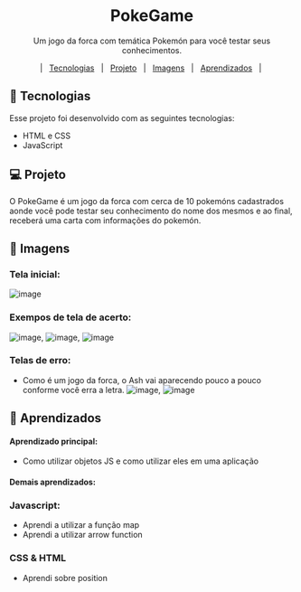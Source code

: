 <h1 align="center"> PokeGame </h1>
<p align="center">Um jogo da forca com temática Pokemón para você testar seus conhecimentos.</p>

<p align="center">
  |&nbsp;&nbsp;&nbsp<a href="#-Tecnologias">Tecnologias</a>&nbsp;&nbsp;
  |&nbsp;&nbsp;&nbsp<a href="#-Projeto">Projeto</a>&nbsp;&nbsp;
  |&nbsp;&nbsp;&nbsp<a href="#-Imagens">Imagens</a>&nbsp;&nbsp;
  |&nbsp;&nbsp;&nbsp<a href="#-Aprendizados">Aprendizados</a>&nbsp;&nbsp;&nbsp;|&nbsp;
</p>


## 🚀 Tecnologias

Esse projeto foi desenvolvido com as seguintes tecnologias:

- HTML e CSS
- JavaScript

## 💻 Projeto

O PokeGame é um jogo da forca com cerca de 10 pokemóns cadastrados aonde você pode testar seu conhecimento do nome dos mesmos e ao final, receberá uma carta com informações do pokemón.

## 🔖 Imagens
### Tela inicial:
![image](https://user-images.githubusercontent.com/105571583/197407655-bda94a8a-43e0-4b49-95ad-a66ce0a8127c.png)

### Exempos de tela de acerto:
![image](https://user-images.githubusercontent.com/105571583/197407921-666cdf06-2e98-4da6-8f0d-49a0c67ef590.png), ![image](https://user-images.githubusercontent.com/105571583/197407999-520c093a-6cf3-445d-a56e-2c03536dd5d4.png), ![image](https://user-images.githubusercontent.com/105571583/197408110-372eba10-0bb5-4ef6-b585-ee5f34fbe870.png)

### Telas de erro:
- Como é um jogo da forca, o Ash vai aparecendo pouco a pouco conforme você erra a letra.
![image](https://user-images.githubusercontent.com/105571583/197407742-995d8e53-8965-4b18-9b5c-3da617e4590d.png), ![image](https://user-images.githubusercontent.com/105571583/197407720-96311079-5637-466c-8266-9d9046501fd0.png)

## 🧠 Aprendizados

#### Aprendizado principal:
  - Como utilizar objetos JS e como utilizar eles em uma aplicação
#### Demais aprendizados:
### Javascript:
- Aprendi a utilizar a função map
- Aprendi a utilizar arrow function
### CSS & HTML
- Aprendi sobre position 
